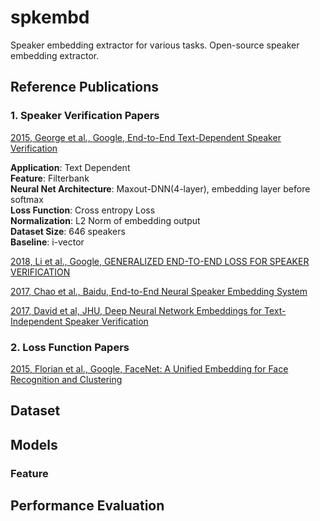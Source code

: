 # spkembd
Speaker embedding extractor for various tasks.
Open-source speaker embedding extractor.

## Reference Publications

### 1. Speaker Verification Papers
[2015, George et al., Google, End-to-End Text-Dependent Speaker Verification](https://static.googleusercontent.com/media/research.google.com/en//pubs/archive/44681.pdf)

**Application**: Text Dependent  
**Feature**: Filterbank   
**Neural Net Architecture**: Maxout-DNN(4-layer), embedding layer before softmax  
**Loss Function**: Cross entropy Loss  
**Normalization**: L2 Norm of embedding output  
**Dataset Size**: 646 speakers  
**Baseline**: i-vector

[2018, Li et al., Google, GENERALIZED END-TO-END LOSS FOR SPEAKER VERIFICATION](https://arxiv.org/pdf/1710.10467.pdf)

[2017, Chao et al., Baidu, End-to-End Neural Speaker Embedding System](https://arxiv.org/pdf/1705.02304.pdf)

[2017, David et al, JHU, Deep Neural Network Embeddings for Text-Independent Speaker Verification](https://www.isca-speech.org/archive/Interspeech_2017/pdfs/0620.PDF)


### 2. Loss Function Papers

[2015, Florian et al., Google, FaceNet: A Unified Embedding for Face Recognition and Clustering](https://arxiv.org/pdf/1503.03832.pdf)

## Dataset 


## Models
### Feature

## Performance Evaluation

